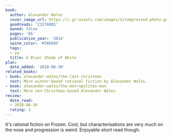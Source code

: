 ```yaml
---
book:
  author: Alexander Wales
  cover_image_url: https://i.gr-assets.com/images/S/compressed.photo.goodreads.com/books/1411850450l/23276801._SX98_.jpg
  goodreads: '23276801'
  owned: false
  pages: '65'
  publication_year: '2014'
  spine_color: '#366b95'
  tags:
  - ya
  title: A Bluer Shade of White
plan:
  date_added: '2018-06-30'
related_books:
- book: alexander-wales/the-last-christmas
  text: More winter-based rational fiction by Alexander Wales.
- book: alexander-wales/the-metropolitan-man
  text: More non-Christmas-based Alexander Wales.
review:
  date_read:
  - 2018-06-30
  rating: 3
---
```


It's rational fiction on Frozen. Cool, but characterisations are very much on
the nose and progression is weird. Enjoyable short read though.
